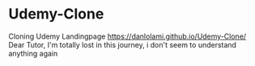 # Udemy-Clone
Cloning Udemy Landingpage
 https://danlolami.github.io/Udemy-Clone/
 Dear Tutor, I'm totally lost in this journey, i don't seem to understand anything again
